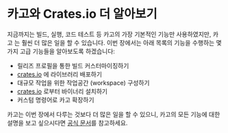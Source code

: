 # 카고와 Crates.io 더 알아보기

지금까지는 빌드, 실행, 코드 테스트 등 카고의 가장 기본적인 기능만
사용하였지만, 카고 는 훨씬 더 많은 일을 할 수 있습니다. 이번 장에서는
아래 목록의 기능을 수행하는 몇가지 고급 기능들을 알아보도록 하겠습니다:

* 릴리즈 프로필을 통한 빌드 커스터마이징하기
* [crates.io](https://crates.io)<!-- ignore --> 에 라이브러리 배포하기
* 대규모 작업을 위한 작업공간 (workspace) 구성하기
* [crates.io](https://crates.io)<!-- ignore --> 로부터 바이너리 설치하기
* 커스텀 명령어로 카고 확장하기

카고는 이번 장에서 다루는 것보다 더 많은 일을 할 수 있으니,
카고의 모든 기능에 대한 설명을 보고 싶으시다면
[공식 문서](https://doc.rust-lang.org/cargo/)를 참고하세요.
